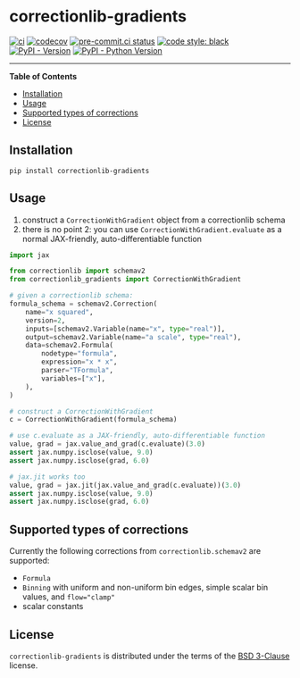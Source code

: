 # correctionlib-gradients

[![ci](https://github.com/eguiraud/correctionlib-gradients/actions/workflows/test.yml/badge.svg?branch=main)](https://github.com/eguiraud/correctionlib-gradients/actions/workflows/test.yml)
[![codecov](https://codecov.io/gh/eguiraud/correctionlib-gradients/graph/badge.svg?token=T4F8CB1DYN)](https://codecov.io/gh/eguiraud/correctionlib-gradients)
[![pre-commit.ci status](https://results.pre-commit.ci/badge/github/eguiraud/correctionlib-gradients/main.svg)](https://results.pre-commit.ci/latest/github/eguiraud/correctionlib-gradients/main)
[![code style: black](https://img.shields.io/badge/code%20style-black-000000.svg)](https://github.com/psf/black)
<br>
[![PyPI - Version](https://img.shields.io/pypi/v/correctionlib-gradients.svg)](https://pypi.org/project/correctionlib-gradients)
[![PyPI - Python Version](https://img.shields.io/pypi/pyversions/correctionlib-gradients.svg)](https://pypi.org/project/correctionlib-gradients)

---

**Table of Contents**

- [Installation](#installation)
- [Usage](#usage)
- [Supported types of corrections](#supported-types-of-corrections)
- [License](#license)

## Installation

```console
pip install correctionlib-gradients
```

## Usage

1. construct a `CorrectionWithGradient` object from a correctionlib schema
2. there is no point 2: you can use `CorrectionWithGradient.evaluate` as a normal JAX-friendly, auto-differentiable function

```python
import jax

from correctionlib import schemav2
from correctionlib_gradients import CorrectionWithGradient

# given a correctionlib schema:
formula_schema = schemav2.Correction(
    name="x squared",
    version=2,
    inputs=[schemav2.Variable(name="x", type="real")],
    output=schemav2.Variable(name="a scale", type="real"),
    data=schemav2.Formula(
        nodetype="formula",
        expression="x * x",
        parser="TFormula",
        variables=["x"],
    ),
)

# construct a CorrectionWithGradient
c = CorrectionWithGradient(formula_schema)

# use c.evaluate as a JAX-friendly, auto-differentiable function
value, grad = jax.value_and_grad(c.evaluate)(3.0)
assert jax.numpy.isclose(value, 9.0)
assert jax.numpy.isclose(grad, 6.0)

# jax.jit works too
value, grad = jax.jit(jax.value_and_grad(c.evaluate))(3.0)
assert jax.numpy.isclose(value, 9.0)
assert jax.numpy.isclose(grad, 6.0)
```

## Supported types of corrections

Currently the following corrections from `correctionlib.schemav2` are supported:

- `Formula`
- `Binning` with uniform and non-uniform bin edges, simple scalar bin values, and `flow="clamp"`
- scalar constants

## License

`correctionlib-gradients` is distributed under the terms of the [BSD 3-Clause](https://spdx.org/licenses/BSD-3-Clause.html) license.
